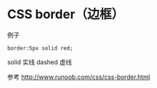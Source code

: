 # CSS border（边框）

例子


```
border:5px solid red;
```


solid 实线
dashed 虚线


参考
http://www.runoob.com/css/css-border.html